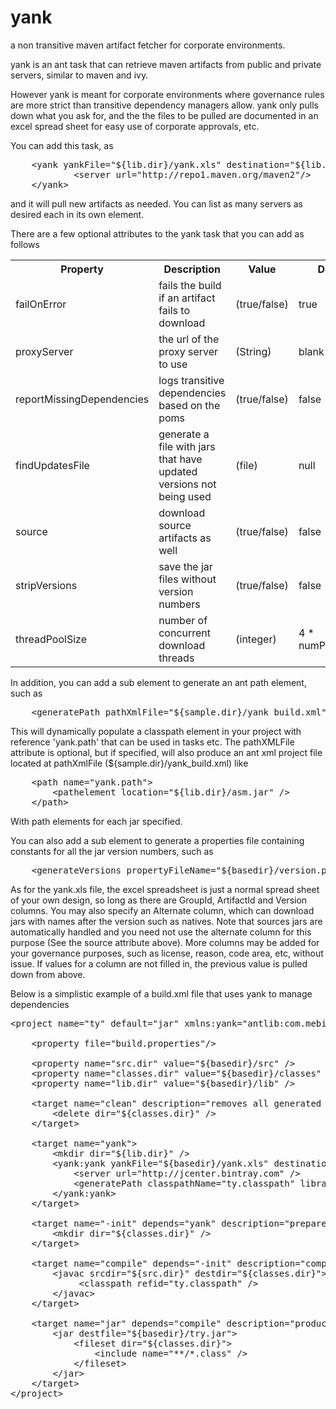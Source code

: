 yank
====

a non transitive maven artifact fetcher for corporate environments.


yank is an ant task that can retrieve maven artifacts from public and private servers, similar to maven and ivy.

However yank is meant for corporate environments where governance rules are more strict than transitive 
dependency managers allow. yank only pulls down what you ask for, and the the files to be pulled are documented
in an excel spread sheet for easy use of corporate approvals, etc.

You can add this task, as
<pre>
    &lt;yank yankFile="${lib.dir}/yank.xls" destination="${lib.dir}"&gt;
            &lt;server url="http://repo1.maven.org/maven2"/&gt;
    &lt;/yank&gt;
</pre>

and it will pull new artifacts as needed. You can list as many servers as desired each in its own element.

There are a few optional attributes to the yank task that you can add as follows

<table>
   <tr>
      <th>Property</th>
      <th>Description</th>
      <th>Value</th>
      <th>Default</th>
   </tr>
   <tr>
      <td>failOnError</td>
      <td>fails the build if an artifact fails to download</td>
      <td>(true/false)</td>
      <td>true</td>
   </tr>
   <tr>
      <td>proxyServer</td>
      <td>the url of the proxy server to use</td>
      <td>(String)</td>
      <td>blank</td>
   </tr>
   <tr>
      <td>reportMissingDependencies</td>
      <td>logs transitive dependencies based on the poms</td>
      <td>(true/false)</td>
      <td>false</td>
   </tr>  
   <tr>
      <td>findUpdatesFile</td>
      <td>generate a file with jars that have updated versions not being used</td>
      <td>(file)</td>
      <td>null</td>  
   <tr>
      <td>source</td>
      <td>download source artifacts as well</td>
      <td>(true/false)</td>
      <td>false</td>
   </tr>    
   <tr>
      <td>stripVersions</td>
      <td>save the jar files without version numbers</td>
      <td>(true/false)</td>
      <td>false</td>
   </tr>  
   <tr>
      <td>threadPoolSize</td>
      <td>number of concurrent download threads</td>
      <td>(integer)</td>
      <td>4 * numProcessors</td>
   </tr>
</table>

In addition, you can add a sub element to generate an ant path element, such as
<pre>
    &lt;generatePath pathXmlFile="${sample.dir}/yank_build.xml" classpathName="yank.path" libraryDirName="$${lib.dir}" /&gt;
</pre>

This will dynamically populate a classpath element in your project with reference 'yank.path' that can be used in <java> tasks etc.
The pathXMLFile attribute is optional, but if specified, will also produce an ant xml project file located at 
pathXmlFile (${sample.dir}/yank_build.xml) like
<pre>
    &lt;path name="yank.path"&gt;
        &lt;pathelement location="${lib.dir}/asm.jar" /&gt;
    &lt;/path&gt;
</pre>
    
With path elements for each jar specified.

You can also add a sub element to generate a properties file containing constants for all the jar version numbers, such as
<pre>
    &lt;generateVersions propertyFileName="${basedir}/version.properties" /&gt;
</pre>

As for the yank.xls file, the excel spreadsheet is just a normal spread sheet of your own design, so long as there are GroupId, 
ArtifactId and Version columns. You may also specify an Alternate column, which can download jars with names after the version such as natives.
Note that sources jars are automatically handled and you need not use the alternate column for this purpose (See the source attribute above).
More columns may be added for your governance purposes, such as license, reason, code area, etc, without issue. 
If values for a column are not filled in, the previous value is pulled down from above.

Below is a simplistic example of a build.xml file that uses yank to manage dependencies
<pre>
&lt;project name="ty" default="jar" xmlns:yank="antlib:com.mebigfatguy.yank"&gt;

    &lt;property file="build.properties"/&gt;
        
    &lt;property name="src.dir" value="${basedir}/src" /&gt;
    &lt;property name="classes.dir" value="${basedir}/classes" /&gt;
    &lt;property name="lib.dir" value="${basedir}/lib" /&gt;

    &lt;target name="clean" description="removes all generated collateral"&gt;
        &lt;delete dir="${classes.dir}" /&gt;
    &lt;/target&gt;

    &lt;target name="yank"&gt;
        &lt;mkdir dir="${lib.dir}" /&gt;
        &lt;yank:yank yankFile="${basedir}/yank.xls" destination="${lib.dir}" source="true"&gt;
            &lt;server url="http://jcenter.bintray.com" /&gt;
            &lt;generatePath classpathName="ty.classpath" libraryDirName="$${lib.dir}" /&gt;
        &lt;/yank:yank&gt;
    &lt;/target&gt;

    &lt;target name="-init" depends="yank" description="prepares repository for a build"&gt;
        &lt;mkdir dir="${classes.dir}" /&gt;
    &lt;/target&gt;

    &lt;target name="compile" depends="-init" description="compiles java files"&gt;
        &lt;javac srcdir="${src.dir}" destdir="${classes.dir}"&gt;
             &lt;classpath refid="ty.classpath" /&gt;
        &lt;/javac&gt;
    &lt;/target&gt;
        
    &lt;target name="jar" depends="compile" description="produces the ty jar file"&gt;
        &lt;jar destfile="${basedir}/try.jar"&gt;
            &lt;fileset dir="${classes.dir}"&gt;
                &lt;include name="**/*.class" /&gt;
            &lt;/fileset&gt;
        &lt;/jar&gt;  
    &lt;/target&gt;
&lt;/project&gt;
<pre>

